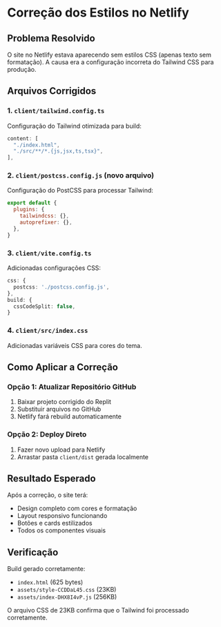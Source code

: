 # Correção dos Estilos no Netlify

## Problema Resolvido
O site no Netlify estava aparecendo sem estilos CSS (apenas texto sem formatação). A causa era a configuração incorreta do Tailwind CSS para produção.

## Arquivos Corrigidos

### 1. `client/tailwind.config.ts`
Configuração do Tailwind otimizada para build:
```typescript
content: [
  "./index.html",
  "./src/**/*.{js,jsx,ts,tsx}",
],
```

### 2. `client/postcss.config.js` (novo arquivo)
Configuração do PostCSS para processar Tailwind:
```javascript
export default {
  plugins: {
    tailwindcss: {},
    autoprefixer: {},
  },
}
```

### 3. `client/vite.config.ts`
Adicionadas configurações CSS:
```typescript
css: {
  postcss: './postcss.config.js',
},
build: {
  cssCodeSplit: false,
}
```

### 4. `client/src/index.css`
Adicionadas variáveis CSS para cores do tema.

## Como Aplicar a Correção

### Opção 1: Atualizar Repositório GitHub
1. Baixar projeto corrigido do Replit
2. Substituir arquivos no GitHub
3. Netlify fará rebuild automaticamente

### Opção 2: Deploy Direto
1. Fazer novo upload para Netlify
2. Arrastar pasta `client/dist` gerada localmente

## Resultado Esperado
Após a correção, o site terá:
- Design completo com cores e formatação
- Layout responsivo funcionando
- Botões e cards estilizados
- Todos os componentes visuais

## Verificação
Build gerado corretamente:
- `index.html` (625 bytes)
- `assets/style-CCDDaL45.css` (23KB)
- `assets/index-DHX8I4vP.js` (256KB)

O arquivo CSS de 23KB confirma que o Tailwind foi processado corretamente.